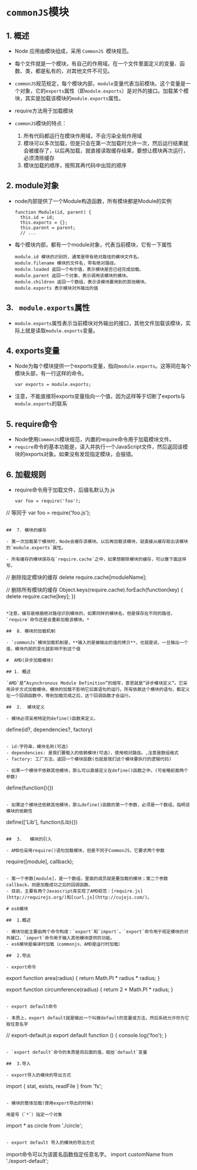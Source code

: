 # `commonJS`模块

## 1. 概述

- Node 应用由模块组成，采用 `CommonJS `模块规范。

- 每个文件就是一个模块，有自己的作用域。在一个文件里面定义的变量、函数、类，都是私有的，对其他文件不可见。

- `commonJS`规范规定，每个模块内部，`module`变量代表当前模块。这个变量是一个对象，它的`exports`属性（即`module.exports`）是对外的接口。加载某个模块，其实是加载该模块的`module.exports`属性。
- require方法用于加载模块
- `commonJS`模块的特点：
  1. 所有代码都运行在模块作用域，不会污染全局作用域
  2. 模块可以多次加载，但是只会在第一次加载时允许一次，然后运行结果就会被缓存了，以后再加载，就直接读取缓存结果，要想让模块再次运行，必须清除缓存
  3. 模块加载的顺序，按照其再代码中出现的顺序

## 2. module对象

- node内部提供了一个Module构造函数，所有模块都是Module的实例

  ```
  function Module(id, parent) {
    this.id = id;
    this.exports = {};
    this.parent = parent;
    // ...
  ```



- 每个模块内部，都有一个module对象，代表当前模块，它有一下属性

  ```
  module.id 模块的识别符，通常是带有绝对路径的模块文件名。
  module.filename 模块的文件名，带有绝对路径。
  module.loaded 返回一个布尔值，表示模块是否已经完成加载。
  module.parent 返回一个对象，表示调用该模块的模块。
  module.children 返回一个数组，表示该模块要用到的其他模块。
  module.exports 表示模块对外输出的值
  ```

##  3. ` module.exports`属性

- `module.exports`属性表示当前模块对外输出的接口，其他文件加载该模块，实际上就是读取`module.exports`变量。

## 4. exports变量

- Node为每个模块提供一个exports变量，指向`module.exports`。这等同在每个模块头部，有一行这样的命令。
  ```
  var exports = module.exports;
  ```
- 注意，不能直接将exports变量指向一个值，因为这样等于切断了exports与`module.exports`的联系

## 5. require命令
- Node使用`CommonJS`模块规范，内置的require命令用于加载模块文件。
- `require`命令的基本功能是，读入并执行一个JavaScript文件，然后返回该模块的exports对象。如果没有发现指定模块，会报错。
## 6. 加载规则
- require命令用于加载文件，后缀名默认为.js
  ```
  var foo = require('foo');
//  等同于
var foo = require('foo.js');
  ```

##  7. 模块的缓存

- 第一次加载某个模块时，Node会缓存该模块。以后再加载该模块，就直接从缓存取出该模块的`module.exports`属性。

- 所有缓存的模块保存在`require.cache`之中，如果想删除模块的缓存，可以像下面这样写。

  ```
  // 删除指定模块的缓存
  delete require.cache[moduleName];

  // 删除所有模块的缓存
  Object.keys(require.cache).forEach(function(key) {
    delete require.cache[key];
  })
  ```

  *注意，缓存是根据绝对路径识别模块的，如果同样的模块名，但是保存在不同的路径，`require`命令还是会重新加载该模块。*

##  8. 模块的加载机制

- `commonJs`模块加载机制是，**输入的是被输出的值的拷贝**，也就是说，一旦输出一个值，模块内部的变化就影响不到这个值

#  AMD(异步加载模块)

## 1. 概述

`AMD`是”Asynchronous Module Definition”的缩写，意思就是”异步模块定义”。它采用异步方式加载模块，模块的加载不影响它后面语句的运行。所有依赖这个模块的语句，都定义在一个回调函数中，等到加载完成之后，这个回调函数才会运行。

##  2.  模块定义

- 模块必须采用特定的define()函数来定义。

  ```
  define(id?, dependencies?, factory)
  ```

  - id:字符串，模块名称(可选)
  - dependencies: 是我们要载入的依赖模块(可选)，使用相对路径。,注意是数组格式
  - factory: 工厂方法，返回一个模块函数(也就是我们这个模块要执行的逻辑代码)

- 如果一个模块不依赖其他模块，那么可以直接定义在define()函数之中。(可省略前面两个参数)

  ```
  define(function(){})
  ```

- 如果这个模块还依赖其他模块，那么define()函数的第一个参数，必须是一个数组，指明该模块的依赖性

  ```
  define(['Lib'], function(Lib){})
  ```

##  3.   模块的引入

- AMD也采用require()语句加载模块，但是不同于CommonJS，它要求两个参数

  ```
  require([module], callback);
  ```

- 第一个参数[module]，是一个数组，里面的成员就是要加载的模块；第二个参数callback，则是加载成功之后的回调函数。
- 目前，主要有两个Javascript库实现了AMD规范：[require.js](http://requirejs.org/)和[curl.js](http://cujojs.com/)。

# es6模块

##  1.概述

- 模块功能主要由两个命令构成：`export`和`import`。`export`命令用于规定模块的对外接口，`import`命令用于输入其他模块提供的功能。
- es6模块是编译时加载（commonjs，AMD是运行时加载）

##  2.导出

- export命令

  ```
  export function area(radius) {
    return Math.PI * radius * radius;
  }
  
  export function circumference(radius) {
    return 2 * Math.PI * radius;
  }
  ```

- export default命令

  - 本质上，export default就是输出一个叫做default的变量或方法，然后系统允许你为它取任意名字

  ```
  // export-default.js
  export default function () {
    console.log('foo');
  }
  ```

  - `export default`命令的本质是将后面的值，赋给`default`变量

##  3.导入

- export导入的模块的导出方式

  ```
  import { stat, exists, readFile } from 'fs';
  ```

- 模块的整体加载(使用export导出的时候)

  用星号（`*`）指定一个对象

  ```
  import * as circle from './circle';
  ```

- export default 导入的模块的导出方式

  ```
  import命令可以为该匿名函数指定任意名字。
  import customName from './export-default';
  ```






